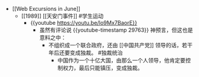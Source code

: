 - [[Web Excursions in June]]
	- [[1989]] [[天安门事件]] #学生运动
		- {{youtube https://youtu.be/lo9Mx7BaorE}}
			- 虽然有评论说 {{youtube-timestamp 29763}} 神预言，但这也是意料之中：
				- 不组织成一个联合政府，还由 [[中国共产党]] 领导的话，若干年后还要变成独裁。 #独裁统治
					- 中国作为一个十亿大国，由那么一个人领导，他肯定要控制权力，最后只能镇压，变成独裁。